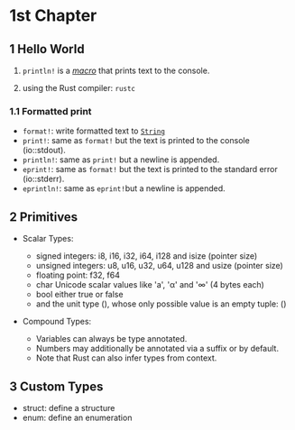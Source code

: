 # 1st Chapter

## 1 Hello World

1. `println!` is a [*macro*](https://doc.rust-lang.org/rust-by-example/macros.html) that prints text to the console.

2. using the Rust compiler: `rustc`

### 1.1 Formatted print

* `format!`: write formatted text to [`String`](https://doc.rust-lang.org/rust-by-example/std/str.html)
* `print!`: same as `format!` but the text is printed to the console (io::stdout).
* `println!`: same as `print!` but a newline is appended.
* `eprint!`: same as `format!` but the text is printed to the standard error (io::stderr).
* `eprintln!`: same as `eprint!`but a newline is appended.

## 2 Primitives

* Scalar Types:
    * signed integers: i8, i16, i32, i64, i128 and isize (pointer size)
    * unsigned integers: u8, u16, u32, u64, u128 and usize (pointer size)
    * floating point: f32, f64
    * char Unicode scalar values like 'a', 'α' and '∞' (4 bytes each)
    * bool either true or false
    * and the unit type (), whose only possible value is an empty tuple: ()

* Compound Types:
    * Variables can always be type annotated.
    * Numbers may additionally be annotated via a suffix or by default. 
    * Note that Rust can also infer types from context.

## 3 Custom Types

* struct: define a structure
* enum: define an enumeration
